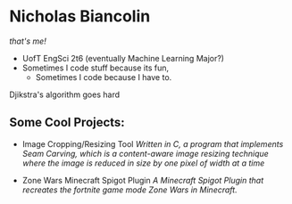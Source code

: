 # Nicholas Biancolin

*that's me!*   
* UofT EngSci 2t6 (eventually Machine Learning Major?)   
* Sometimes I code stuff because its fun,   
    * Sometimes I code because I have to.    
     
Djikstra's algorithm goes hard

## Some Cool Projects:
* Image Cropping/Resizing Tool
*Written in C, a program that implements Seam Carving, which is a content-aware image resizing technique where the image is reduced in size by one pixel of width at a time*

* Zone Wars Minecraft Spigot Plugin
*A Minecraft Spigot Plugin that recreates the fortnite game mode Zone Wars in Minecraft.*